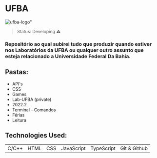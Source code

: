 # UFBA

![ufba-logo](https://user-images.githubusercontent.com/90296084/193683816-e0c3a7e5-80fc-4775-840b-2efaa16fbe45.png)"

>Status: Developing ⚠️

### Repositório ao qual subirei tudo que produzir quando estiver nos Laboratórios da UFBA ou qualquer outro assunto que esteja relacionado a Universidade Federal Da Bahia. 

<h2>Pastas:</h2>

+ API's
+ CSS
+ Games
+ Lab-UFBA (private)
+ 2022.2
+ Terminal - Comandos
+ Férias
+ Leitura

## Technologies Used:

<table>
  <tr>
    <td>C/C++</td>
    <td>HTML</td>
    <td>CSS</td>
    <td>JavaScript</td>
    <td>TypeScript</td>
    <td>Git & Github</td>
  </tr>
</table>
